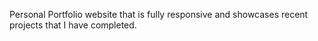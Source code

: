 Personal Portfolio website that is fully responsive and showcases recent projects that I have completed.
